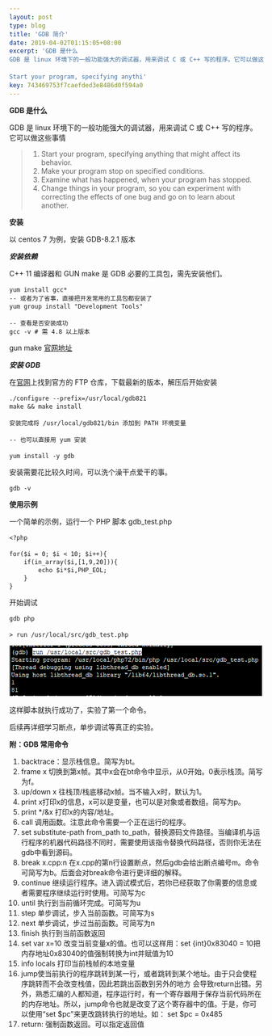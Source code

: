 ```yaml
---  
layout: post  
type: blog  
title: 'GDB 简介'  
date: 2019-04-02T01:15:05+08:00  
excerpt: 'GDB 是什么
GDB 是 linux 环境下的一般功能强大的调试器，用来调试 C 或 C++ 写的程序。它可以做这些事情

Start your program, specifying anythi'  
key: 743469753f7caefded3e8486d0f594a0  
---  
```


**GDB 是什么**

GDB 是 linux 环境下的一般功能强大的调试器，用来调试 C 或 C++ 写的程序。它可以做这些事情

> 1. Start your program, specifying anything that might affect its behavior.
> 2. Make your program stop on specified conditions.
> 3. Examine what has happened, when your program has stopped.
> 4. Change things in your program, so you can experiment with correcting the effects of one bug and go on to learn about another.

**安装**

以 centos 7 为例，安装 GDB-8.2.1 版本

***安装依赖***

C++ 11 编译器和 GUN make 是 GDB 必要的工具包，需先安装他们。

```
yum install gcc*
-- 或者为了省事，直接把开发常用的工具包都安装了
yum group install "Development Tools"

-- 查看是否安装成功
gcc -v # 需 4.8 以上版本
```

gun make [官网地址](http://www.gnu.org/software/make/)

***安装 GDB***

在[官网](http://www.gnu.org/software/gdb/download/)上找到官方的 FTP 仓库，下载最新的版本，解压后开始安装

```
./configure --prefix=/usr/local/gdb821
make && make install

安装完成将 /usr/local/gdb821/bin 添加到 PATH 环境变量

-- 也可以直接用 yum 安装

yum install -y gdb

```

安装需要花比较久时间，可以洗个澡干点爱干的事。

```
gdb -v
```

**使用示例**

一个简单的示例，运行一个 PHP 脚本 gdb\_test.php

```
<?php

for($i = 0; $i < 10; $i++){
    if(in_array($i,[1,9,20])){                                                                                                        
        echo $i*$i,PHP_EOL;
    }      
}
```

开始调试

```
gdb php

> run /usr/local/src/gdb_test.php
```

![clipboard.png](/blog/files/images/5cada75e6037adb9d929859f3f2737b6.png "clipboard.png")

这样脚本就执行成功了，实验了第一个命令。

后续再详细学习断点，单步调试等真正的实验。

**附：GDB 常用命令**

1. backtrace：显示栈信息。简写为bt。
2. frame x 切换到第x帧。其中x会在bt命令中显示，从0开始。0表示栈顶。简写为f。
3. up/down x 往栈顶/栈底移动x帧。当不输入x时，默认为1。
4. print x打印x的信息，x可以是变量，也可以是对象或者数组。简写为p。
5. print \*/&x 打印x的内容/地址。
6. call 调用函数。注意此命令需要一个正在运行的程序。
7. set substitute-path from\_path to\_path，替换源码文件路径。当编译机与运行程序的机器代码路径不同时，需要使用该指令替换代码路径，否则你无法在gdb中看到源码。
8. break x.cpp:n 在x.cpp的第n行设置断点，然后gdb会给出断点编号m。命令可简写为b。后面会对break命令进行更详细的解释。
9. continue 继续运行程序。进入调试模式后，若你已经获取了你需要的信息或者需要程序继续运行时使用。可简写为c
10. until 执行到当前循环完成。可简写为u
11. step 单步调试，步入当前函数。可简写为s
12. next 单步调试，步过当前函数。可简写为n
13. finish 执行到当前函数返回
14. set var x=10 改变当前变量x的值。也可以这样用：set {int}0x83040 = 10把内存地址0x83040的值强制转换为int并赋值为10
15. info locals 打印当前栈帧的本地变量
16. jump使当前执行的程序跳转到某一行，或者跳转到某个地址。由于只会使程序跳转而不会改变栈值，因此若跳出函数到另外的地方 会导致return出错。另外，熟悉汇编的人都知道，程序运行时，有一个寄存器用于保存当前代码所在的内存地址。所以，jump命令也就是改变了这个寄存器中的值。于是，你可以使用“set $pc”来更改跳转执行的地址。如： set $pc = 0x485
17. return: 强制函数返回。可以指定返回值